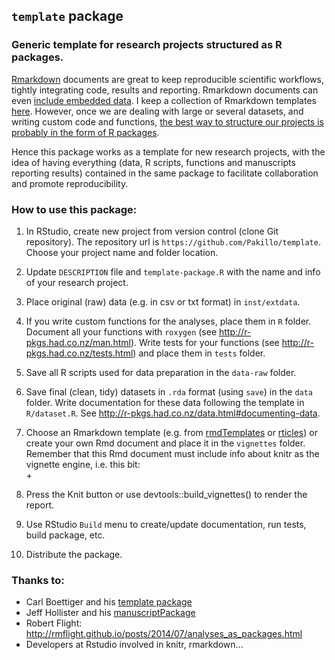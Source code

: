 ## `template` package

### Generic template for research projects structured as R packages.

[Rmarkdown](http://rmarkdown.rstudio.com/index.html) documents are great to keep 
reproducible scientific workflows, tightly integrating code, results and reporting. 
Rmarkdown documents can even [include embedded data](http://bayesfactor.blogspot.com.es/2014/09/embedding-rdata-files-in-rmarkdown.html). I keep a collection of Rmarkdown templates [here](https://github.com/Pakillo/rmdTemplates).
However, once we are dealing with large or several datasets, and writing custom code and functions,
[the best way to structure our projects is probably in the form of R packages](http://rmflight.github.io/posts/2014/07/analyses_as_packages.html). 

Hence this package works as a template for new research projects, 
with the idea of having everything (data, R scripts, functions
and manuscripts reporting results) contained in the same package 
to facilitate collaboration and promote reproducibility.


### How to use this package:


1. In RStudio, create new project from version control (clone Git repository). The repository url is `https://github.com/Pakillo/template`. Choose your project name and folder location.

2. Update `DESCRIPTION` file and `template-package.R` with the name and info of your research project.

3. Place original (raw) data (e.g. in csv or txt format) in `inst/extdata`.

4. If you write custom functions for the analyses, place them in `R` folder. 
Document all your functions with `roxygen` (see http://r-pkgs.had.co.nz/man.html). 
Write tests for your functions (see http://r-pkgs.had.co.nz/tests.html) and place them in `tests` folder.

5. Save all R scripts used for data preparation in the `data-raw` folder.

6. Save final (clean, tidy) datasets in `.rda` format (using `save`) in the `data` folder.
Write documentation for these data following the template in `R/dataset.R`. See http://r-pkgs.had.co.nz/data.html#documenting-data.

7. Choose an Rmarkdown template (e.g. from [rmdTemplates](https://github.com/Pakillo/rmdTemplates) or [rticles](https://github.com/rstudio/rticles)) or create your own Rmd document and place it in the `vignettes` folder. Remember that this Rmd document must include info about knitr as the vignette engine, i.e. this bit:  
+<!--  
+%\VignetteEngine{knitr}  
+%\VignetteIndexEntry{Vignette title}  
+-->

8. Press the Knit button or use devtools::build_vignettes() to render the report.

9. Use RStudio `Build` menu to create/update documentation, run tests, build package, etc.

10. Distribute the package.



### Thanks to:

* Carl Boettiger and his [template package](https://github.com/cboettig/template)
* Jeff Hollister and his [manuscriptPackage](https://github.com/jhollist/manuscriptPackage)
* Robert Flight: http://rmflight.github.io/posts/2014/07/analyses_as_packages.html
* Developers at Rstudio involved in knitr, rmarkdown...


